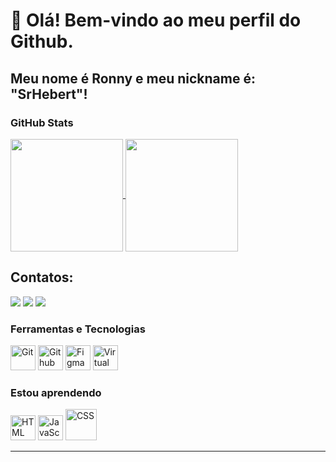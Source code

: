 # 👋 Olá! Bem-vindo ao meu perfil do Github.
## Meu nome é Ronny e meu nickname é: "SrHebert"! 

### GitHub Stats
<a href="https://github.com/anuraghazra/github-readme-stats">
  <img height=180 align="center" src="https://github-readme-stats.vercel.app/api?username=SrHebert&locale=pt-br&theme=dark" />
</a>
<a href="https://github.com/anuraghazra/convoychat">
  <img height=180 align="center" theme=dark src="https://github-readme-stats.vercel.app/api/top-langs?username=SrHebert&layout=compact&langs_count=8&card_width=320&locale=pt-br&theme=dark" />
</a>

## Contatos:
<div>
<a href="https://www.twitch.tv/atanet7" target="_blank"><img loading="lazy" src="https://img.shields.io/badge/Twitch-9146FF?style=for-the-badge&logo=twitch&logoColor=white" target="_blank"></a>
<a href = "mailto:gmail@ronnyhebert00"><img loading="lazy" src="https://img.shields.io/badge/Gmail-D14836?style=for-the-badge&logo=gmail&logoColor=white" target="_blank"></a>
<a href="[https://www.linkedin.com/in/seu-usuário-linkedln-aqui](https://www.linkedin.com/in/ronny-hebert-b95949192/)" target="_blank"><img loading="lazy" src="https://img.shields.io/badge/-LinkedIn-%230077B5?style=for-the-badge&logo=linkedin&logoColor=white" target="_blank"></a>   
</div>

### Ferramentas e Tecnologias
<img src="https://upload.wikimedia.org/wikipedia/commons/thumb/3/3f/Git_icon.svg/1024px-Git_icon.svg.png" title="Git" width="40" height="40"/> <img src="https://upload.wikimedia.org/wikipedia/commons/9/91/Octicons-mark-github.svg" title="Github" width="40" height="40"/> 
<img src="https://cdn.jsdelivr.net/gh/devicons/devicon@latest/icons/figma/figma-original.svg" title="Figma" width="40" height="40" />
<img src="https://cdn.jsdelivr.net/gh/devicons/devicon@latest/icons/vscode/vscode-original.svg" title="Virtual Studio Code" width="40" height="40"/>

### Estou aprendendo
<img src="https://cdn.worldvectorlogo.com/logos/html5-2.svg" title="HTML" width="40" height="40" /> <img src="https://cdn.jsdelivr.net/gh/devicons/devicon@latest/icons/javascript/javascript-original.svg" title="JavaScript" width="40" height="40" />
<img src="https://cdn.jsdelivr.net/gh/devicons/devicon@latest/icons/css3/css3-original-wordmark.svg" title="CSS" width="50" height="50"/>
        


_______________________________________________________________________________________________________________________________________________
                   
          
          

                    
